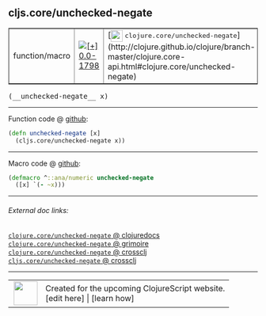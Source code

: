 ## cljs.core/unchecked-negate



 <table border="1">
<tr>
<td>function/macro</td>
<td><a href="https://github.com/cljsinfo/cljs-api-docs/tree/0.0-1798"><img valign="middle" alt="[+] 0.0-1798" title="Added in 0.0-1798" src="https://img.shields.io/badge/+-0.0--1798-lightgrey.svg"></a> </td>
<td>
[<img height="24px" valign="middle" src="http://i.imgur.com/1GjPKvB.png"> <samp>clojure.core/unchecked-negate</samp>](http://clojure.github.io/clojure/branch-master/clojure.core-api.html#clojure.core/unchecked-negate)
</td>
</tr>
</table>


 <samp>
(__unchecked-negate__ x)<br>
</samp>

---







Function code @ [github](https://github.com/clojure/clojurescript/blob/r3208/src/cljs/cljs/core.cljs#L2269-L2270):

```clj
(defn unchecked-negate [x]
  (cljs.core/unchecked-negate x))
```

<!--
Repo - tag - source tree - lines:

 <pre>
clojurescript @ r3208
└── src
    └── cljs
        └── cljs
            └── <ins>[core.cljs:2269-2270](https://github.com/clojure/clojurescript/blob/r3208/src/cljs/cljs/core.cljs#L2269-L2270)</ins>
</pre>

-->

---

Macro code @ [github](https://github.com/clojure/clojurescript/blob/r3208/src/clj/cljs/core.clj#L466-L467):

```clj
(defmacro ^::ana/numeric unchecked-negate
  ([x] `(- ~x)))
```

<!--
Repo - tag - source tree - lines:

 <pre>
clojurescript @ r3208
└── src
    └── clj
        └── cljs
            └── <ins>[core.clj:466-467](https://github.com/clojure/clojurescript/blob/r3208/src/clj/cljs/core.clj#L466-L467)</ins>
</pre>
-->

---


###### External doc links:

[`clojure.core/unchecked-negate` @ clojuredocs](http://clojuredocs.org/clojure.core/unchecked-negate)<br>
[`clojure.core/unchecked-negate` @ grimoire](http://conj.io/store/v1/org.clojure/clojure/1.7.0-beta3/clj/clojure.core/unchecked-negate/)<br>
[`clojure.core/unchecked-negate` @ crossclj](http://crossclj.info/fun/clojure.core/unchecked-negate.html)<br>
[`cljs.core/unchecked-negate` @ crossclj](http://crossclj.info/fun/cljs.core.cljs/unchecked-negate.html)<br>

---

 <table>
<tr><td>
<img valign="middle" align="right" width="48px" src="http://i.imgur.com/Hi20huC.png">
</td><td>
Created for the upcoming ClojureScript website.<br>
[edit here] | [learn how]
</td></tr></table>

[edit here]:https://github.com/cljsinfo/cljs-api-docs/blob/master/cljsdoc/cljs.core/unchecked-negate.cljsdoc
[learn how]:https://github.com/cljsinfo/cljs-api-docs/wiki/cljsdoc-files

<!--

This information was too distracting to show to readers, but I'll leave it
commented here since it is helpful to:

- pretty-print the data used to generate this document
- and show how to retrieve that data



The API data for this symbol:

```clj
{:ns "cljs.core",
 :name "unchecked-negate",
 :signature ["[x]"],
 :history [["+" "0.0-1798"]],
 :type "function/macro",
 :full-name-encode "cljs.core/unchecked-negate",
 :source {:code "(defn unchecked-negate [x]\n  (cljs.core/unchecked-negate x))",
          :title "Function code",
          :repo "clojurescript",
          :tag "r3208",
          :filename "src/cljs/cljs/core.cljs",
          :lines [2269 2270]},
 :extra-sources [{:code "(defmacro ^::ana/numeric unchecked-negate\n  ([x] `(- ~x)))",
                  :title "Macro code",
                  :repo "clojurescript",
                  :tag "r3208",
                  :filename "src/clj/cljs/core.clj",
                  :lines [466 467]}],
 :full-name "cljs.core/unchecked-negate",
 :clj-symbol "clojure.core/unchecked-negate"}

```

Retrieve the API data for this symbol:

```clj
;; from Clojure REPL
(require '[clojure.edn :as edn])
(-> (slurp "https://raw.githubusercontent.com/cljsinfo/cljs-api-docs/catalog/cljs-api.edn")
    (edn/read-string)
    (get-in [:symbols "cljs.core/unchecked-negate"]))
```

-->
